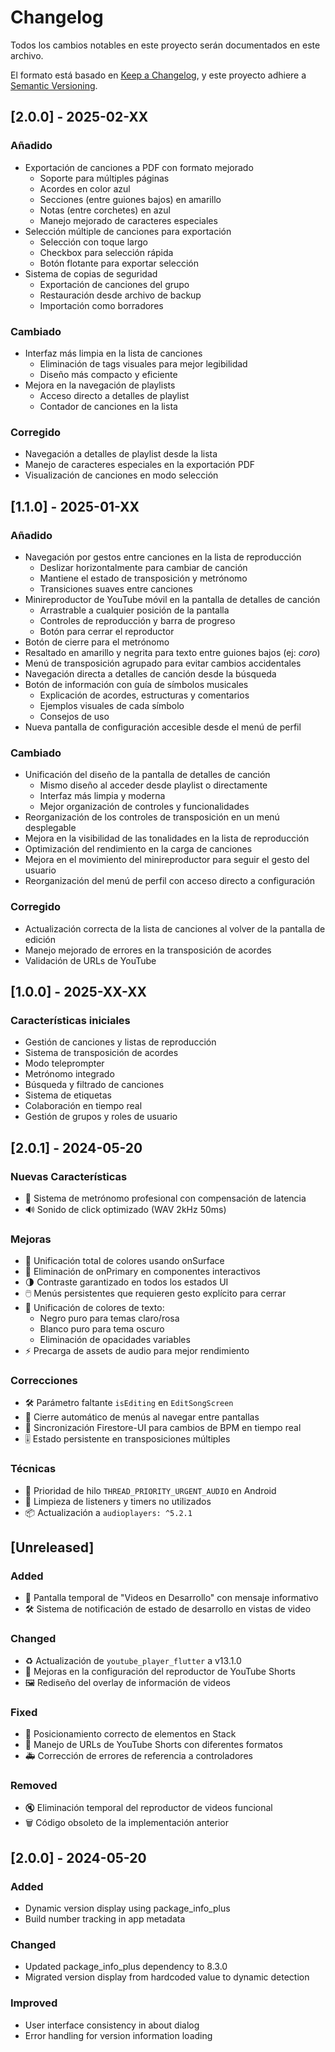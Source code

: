 # Changelog

Todos los cambios notables en este proyecto serán documentados en este archivo.

El formato está basado en [Keep a Changelog](https://keepachangelog.com/es-ES/1.0.0/),
y este proyecto adhiere a [Semantic Versioning](https://semver.org/spec/v2.0.0.html).

## [2.0.0] - 2025-02-XX

### Añadido
- Exportación de canciones a PDF con formato mejorado
  - Soporte para múltiples páginas
  - Acordes en color azul
  - Secciones (entre guiones bajos) en amarillo
  - Notas (entre corchetes) en azul
  - Manejo mejorado de caracteres especiales
- Selección múltiple de canciones para exportación
  - Selección con toque largo
  - Checkbox para selección rápida
  - Botón flotante para exportar selección
- Sistema de copias de seguridad
  - Exportación de canciones del grupo
  - Restauración desde archivo de backup
  - Importación como borradores

### Cambiado
- Interfaz más limpia en la lista de canciones
  - Eliminación de tags visuales para mejor legibilidad
  - Diseño más compacto y eficiente
- Mejora en la navegación de playlists
  - Acceso directo a detalles de playlist
  - Contador de canciones en la lista

### Corregido
- Navegación a detalles de playlist desde la lista
- Manejo de caracteres especiales en la exportación PDF
- Visualización de canciones en modo selección

## [1.1.0] - 2025-01-XX

### Añadido
- Navegación por gestos entre canciones en la lista de reproducción
  - Deslizar horizontalmente para cambiar de canción
  - Mantiene el estado de transposición y metrónomo
  - Transiciones suaves entre canciones
- Minireproductor de YouTube móvil en la pantalla de detalles de canción
  - Arrastrable a cualquier posición de la pantalla
  - Controles de reproducción y barra de progreso
  - Botón para cerrar el reproductor
- Botón de cierre para el metrónomo
- Resaltado en amarillo y negrita para texto entre guiones bajos (ej: _coro_)
- Menú de transposición agrupado para evitar cambios accidentales
- Navegación directa a detalles de canción desde la búsqueda
- Botón de información con guía de símbolos musicales
  - Explicación de acordes, estructuras y comentarios
  - Ejemplos visuales de cada símbolo
  - Consejos de uso
- Nueva pantalla de configuración accesible desde el menú de perfil

### Cambiado
- Unificación del diseño de la pantalla de detalles de canción
  - Mismo diseño al acceder desde playlist o directamente
  - Interfaz más limpia y moderna
  - Mejor organización de controles y funcionalidades
- Reorganización de los controles de transposición en un menú desplegable
- Mejora en la visibilidad de las tonalidades en la lista de reproducción
- Optimización del rendimiento en la carga de canciones
- Mejora en el movimiento del minireproductor para seguir el gesto del usuario
- Reorganización del menú de perfil con acceso directo a configuración

### Corregido
- Actualización correcta de la lista de canciones al volver de la pantalla de edición
- Manejo mejorado de errores en la transposición de acordes
- Validación de URLs de YouTube

## [1.0.0] - 2025-XX-XX

### Características iniciales
- Gestión de canciones y listas de reproducción
- Sistema de transposición de acordes
- Modo teleprompter
- Metrónomo integrado
- Búsqueda y filtrado de canciones
- Sistema de etiquetas
- Colaboración en tiempo real
- Gestión de grupos y roles de usuario

## [2.0.1] - 2024-05-20

### Nuevas Características
- 🎵 Sistema de metrónomo profesional con compensación de latencia
- 🔊 Sonido de click optimizado (WAV 2kHz 50ms)

### Mejoras
- 🎨 Unificación total de colores usando onSurface
- 🚫 Eliminación de onPrimary en componentes interactivos
- 🌗 Contraste garantizado en todos los estados UI
- 🖱️ Menús persistentes que requieren gesto explícito para cerrar
- 🎨 Unificación de colores de texto: 
  - Negro puro para temas claro/rosa 
  - Blanco puro para tema oscuro
  - Eliminación de opacidades variables
- ⚡ Precarga de assets de audio para mejor rendimiento

### Correcciones
- 🛠 Parámetro faltante `isEditing` en `EditSongScreen`
- 🚪 Cierre automático de menús al navegar entre pantallas
- 🔄 Sincronización Firestore-UI para cambios de BPM en tiempo real
- 🎚 Estado persistente en transposiciones múltiples

### Técnicas
- 📱 Prioridad de hilo `THREAD_PRIORITY_URGENT_AUDIO` en Android
- 🧹 Limpieza de listeners y timers no utilizados
- 📦 Actualización a `audioplayers: ^5.2.1`

## [Unreleased]
### Added
- 🚧 Pantalla temporal de "Videos en Desarrollo" con mensaje informativo
- 🛠️ Sistema de notificación de estado de desarrollo en vistas de video

### Changed
- ♻️ Actualización de `youtube_player_flutter` a v13.1.0
- 🎥 Mejoras en la configuración del reproductor de YouTube Shorts
- 🖼️ Rediseño del overlay de información de videos

### Fixed
- 🐛 Posicionamiento correcto de elementos en Stack
- 🔧 Manejo de URLs de YouTube Shorts con diferentes formatos
- 🚑 Corrección de errores de referencia a controladores

### Removed
- 🔇 Eliminación temporal del reproductor de videos funcional
- 🗑️ Código obsoleto de la implementación anterior

## [2.0.0] - 2024-05-20

### Added
- Dynamic version display using package_info_plus
- Build number tracking in app metadata

### Changed
- Updated package_info_plus dependency to 8.3.0
- Migrated version display from hardcoded value to dynamic detection

### Improved
- User interface consistency in about dialog
- Error handling for version information loading 